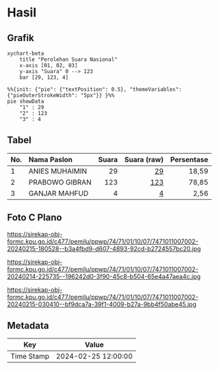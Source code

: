 # Hasil

## Grafik

```mermaid
xychart-beta
    title "Perolehan Suara Nasional"
    x-axis [01, 02, 03]
    y-axis "Suara" 0 --> 123
    bar [29, 123, 4]
```

```mermaid
%%{init: {"pie": {"textPosition": 0.5}, "themeVariables": {"pieOuterStrokeWidth": "5px"}} }%%
pie showData
    "1" : 29
    "2" : 123
    "3" : 4
```

## Tabel

| No. | Nama Paslon    | Suara | Suara (raw) | Persentase |
|:--- |:-------------- | -----:| -----------:| ----------:|
| 1   | ANIES MUHAIMIN | 29    | [29][p-1]   | 18,59      |
| 2   | PRABOWO GIBRAN | 123   | [123][p-2]  | 78,85      |
| 3   | GANJAR MAHFUD  | 4     | [4][p-3]    | 2,56       |


[p-1]: https://github.com/gigit-pemilu/pemilu-2024/blob/main/pilpres/hitung-suara/sub/74-sulawesi-tenggara/sub/71-kota-kendari/sub/01-mandonga/sub/1007-labibia/sub/002-tps/sub/paslon-1.txt
[p-2]: https://github.com/gigit-pemilu/pemilu-2024/blob/main/pilpres/hitung-suara/sub/74-sulawesi-tenggara/sub/71-kota-kendari/sub/01-mandonga/sub/1007-labibia/sub/002-tps/sub/paslon-2.txt
[p-3]: https://github.com/gigit-pemilu/pemilu-2024/blob/main/pilpres/hitung-suara/sub/74-sulawesi-tenggara/sub/71-kota-kendari/sub/01-mandonga/sub/1007-labibia/sub/002-tps/sub/paslon-3.txt

## Foto C Plano

https://sirekap-obj-formc.kpu.go.id/c477/pemilu/ppwp/74/71/01/10/07/7471011007002-20240215-180528--b3a4fbd9-d607-4893-92cd-b2724557bc20.jpg

https://sirekap-obj-formc.kpu.go.id/c477/pemilu/ppwp/74/71/01/10/07/7471011007002-20240214-225735--196242d0-3f90-45c8-b504-65e4a47aea4c.jpg

https://sirekap-obj-formc.kpu.go.id/c477/pemilu/ppwp/74/71/01/10/07/7471011007002-20240215-030410--bf9dca7a-39f1-4009-b27a-9bb4f50abe45.jpg


## Metadata

| Key        | Value               |
| ---------- | ------------------- |
| Time Stamp | 2024-02-25 12:00:00 |



